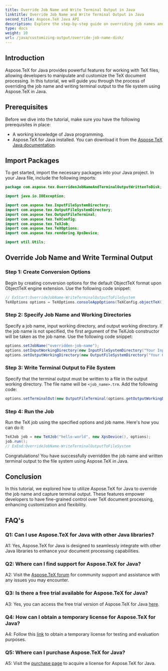 ```yaml
---
title: Override Job Name and Write Terminal Output in Java
linktitle: Override Job Name and Write Terminal Output in Java
second_title: Aspose.TeX Java API
description: Explore the step-by-step guide on overriding job names and writing terminal output using Aspose.TeX for Java. Enhance your document processing with powerful customization options.
type: docs
weight: 10
url: /java/customizing-output/override-job-name-disk/
---
```

## Introduction

Aspose.TeX for Java provides powerful features for working with TeX files, allowing developers to manipulate and customize the TeX document processing. In this tutorial, we will guide you through the process of overriding the job name and writing terminal output to the file system using Aspose.TeX in Java.

## Prerequisites

Before we dive into the tutorial, make sure you have the following prerequisites in place:

- A working knowledge of Java programming.
- Aspose.TeX for Java installed. You can download it from the [Aspose.TeX Java documentation](https://reference.aspose.com/tex/java/).

## Import Packages

To get started, import the necessary packages into your Java project. In your Java file, include the following imports:

```java
package com.aspose.tex.OverridenJobNameAndTerminalOutputWrittenToDisk;

import java.io.IOException;

import com.aspose.tex.InputFileSystemDirectory;
import com.aspose.tex.OutputFileSystemDirectory;
import com.aspose.tex.OutputFileTerminal;
import com.aspose.tex.TeXConfig;
import com.aspose.tex.TeXJob;
import com.aspose.tex.TeXOptions;
import com.aspose.tex.rendering.XpsDevice;

import util.Utils;
```

## Override Job Name and Write Terminal Output

### Step 1: Create Conversion Options

Begin by creating conversion options for the default ObjectTeX format upon ObjectTeX engine extension. Use the following code snippet:

```java
// ExStart:OverrideJobName-WriteTerminalOutputToFileSystem
TeXOptions options = TeXOptions.consoleAppOptions(TeXConfig.objectTeX());
```

### Step 2: Specify Job Name and Working Directories

Specify a job name, input working directory, and output working directory. If the job name is not specified, the first argument of the TeXJob constructor will be taken as the job name. Use the following code snippet:

```java
options.setJobName("overridden-job-name");
options.setInputWorkingDirectory(new InputFileSystemDirectory("Your Input Directory"));
options.setOutputWorkingDirectory(new OutputFileSystemDirectory("Your Output Directory"));
```

### Step 3: Write Terminal Output to File System

Specify that the terminal output must be written to a file in the output working directory. The file name will be `<job_name>.trm`. Add the following code:

```java
options.setTerminalOut(new OutputFileTerminal(options.getOutputWorkingDirectory()));
```

### Step 4: Run the Job

Run the TeX job using the specified options and job name. Here's how you can do it:

```java
TeXJob job = new TeXJob("hello-world", new XpsDevice(), options);
job.run();
// ExEnd:OverrideJobName-WriteTerminalOutputToFileSystem
```

Congratulations! You have successfully overridden the job name and written terminal output to the file system using Aspose.TeX in Java.

## Conclusion

In this tutorial, we explored how to utilize Aspose.TeX for Java to override the job name and capture terminal output. These features empower developers to have fine-grained control over TeX document processing, enhancing customization and flexibility.

## FAQ's

### Q1: Can I use Aspose.TeX for Java with other Java libraries?

A1: Yes, Aspose.TeX for Java is designed to seamlessly integrate with other Java libraries to enhance your document processing capabilities.

### Q2: Where can I find support for Aspose.TeX for Java?

A2: Visit the [Aspose.TeX forum](https://forum.aspose.com/c/tex/47) for community support and assistance with any issues you may encounter.

### Q3: Is there a free trial available for Aspose.TeX for Java?

A3: Yes, you can access the free trial version of Aspose.TeX for Java [here](https://releases.aspose.com/).

### Q4: How can I obtain a temporary license for Aspose.TeX for Java?

A4: Follow this [link](https://purchase.aspose.com/temporary-license/) to obtain a temporary license for testing and evaluation purposes.

### Q5: Where can I purchase Aspose.TeX for Java?

A5: Visit the [purchase page](https://purchase.aspose.com/buy) to acquire a license for Aspose.TeX for Java.
